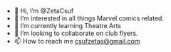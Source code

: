 - 👋 Hi, I’m @ZetaCsuf
- 👀 I’m interested in all things Marvel comics related.
- 🌱 I’m currently learning Theatre Arts
- 💞️ I’m looking to collaborate on club flyers.
- 📫 How to reach me csufzetas@gmail.com

<!---
ZetaCsuf/ZetaCsuf is a ✨ special ✨ repository because its `README.md` (this file) appears on your GitHub profile.
You can click the Preview link to take a look at your changes.
--->
